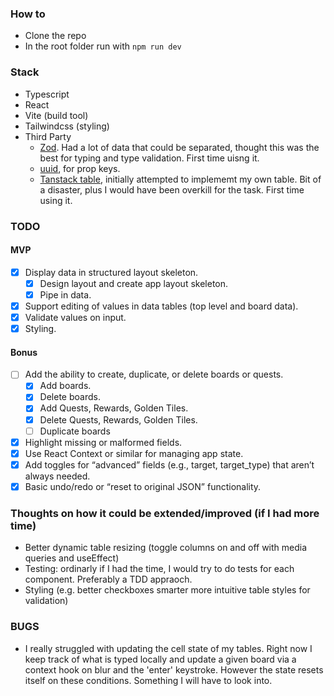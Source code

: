### How to 
- Clone the repo
- In the root folder run with `npm run dev`

### Stack
- Typescript
- React
- Vite (build tool)
- Tailwindcss (styling)
- Third Party
  - [Zod](https://zod.dev/). Had a lot of data that could be separated, thought this was the best for typing and type validation. First time uisng it.
  - [uuid](https://www.npmjs.com/package/uuid), for prop keys.
  - [Tanstack table](https://tanstack.com/table/latest/docs/framework/react/examples/basic), initially attempted to implememt my own table. Bit of a disaster, plus I would have been overkill for the task. First time using it.


### TODO

#### MVP
- [x] Display data in structured layout skeleton.
  - [x] Design layout and create app layout skeleton.
  - [x] Pipe in data.
- [x] Support editing of values in data tables (top level and board data).
- [x] Validate values on input.
- [x] Styling.

#### Bonus
- [ ] Add the ability to create, duplicate, or delete boards or quests.
  - [x] Add boards.
  - [x] Delete boards.
  - [x] Add Quests, Rewards, Golden Tiles.
  - [x] Delete Quests, Rewards, Golden Tiles.
  - [ ] Duplicate boards
- [x] Highlight missing or malformed fields.
- [x] Use React Context or similar for managing app state.
- [x] Add toggles for “advanced” fields (e.g., target, target_type) that aren’t always needed.
- [x] Basic undo/redo or “reset to original JSON” functionality.

### Thoughts on how it could be extended/improved (if I had more time)
- Better dynamic table resizing (toggle columns on and off with media queries and useEffect)
- Testing: ordinarly if I had the time, I would try to do tests for each component. Preferably a TDD appraoch.
- Styling (e.g. better checkboxes smarter more intuitive table styles for validation)

### BUGS
- I really struggled with updating the cell state of my tables. Right now I keep track of what is typed locally and update a given board via a context hook on blur and the 'enter' keystroke. However the state resets itself on these conditions. Something I will have to look into.
  